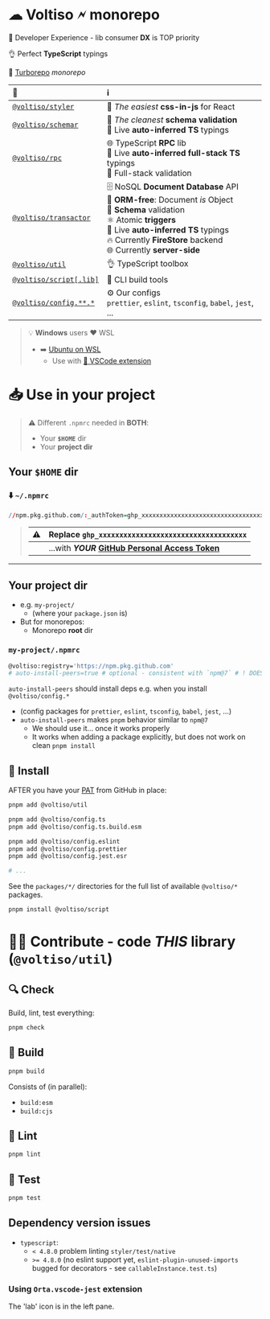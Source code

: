 # ☁ Voltiso 🗲 monorepo

🎢 Developer Experience - lib consumer **DX** is TOP priority

👌 Perfect **TypeScript** typings

🚀 [Turborepo](https://turborepo.org/) _monorepo_

| 📁                                                                                          | ℹ️                                                                                                                                                                                                                                             |
| :------------------------------------------------------------------------------------------ | :--------------------------------------------------------------------------------------------------------------------------------------------------------------------------------------------------------------------------------------------- |
| [`@voltiso/styler`](https://github.com/voltiso/voltiso/tree/master/packages/styler)         | 🦋 _The easiest_ **css-in-js** for React                                                                                                                                                                                                       |
| [`@voltiso/schemar`](https://github.com/voltiso/voltiso/tree/master/packages/schemar)       | 👮 _The cleanest_ **schema validation**<br>🚗 Live **auto-inferred TS** typings                                                                                                                                                                |
| [`@voltiso/rpc`](https://github.com/voltiso/voltiso/tree/master/packages/rpc)               | 🌐 TypeScript **RPC** lib<br>🚗 Live **auto-inferred full-stack TS** typings<br>👮 Full-stack validation                                                                                                                                       |
| [`@voltiso/transactor`](https://github.com/voltiso/voltiso/tree/master/packages/transactor) | 🗄️ NoSQL **Document Database** API<br>🟰 **ORM-free**: Document _is_ Object<br>👮 **Schema** validation<br>⚛️ Atomic **triggers**<br>🚗 Live **auto-inferred TS** typings<br>🔥 Currently **FireStore** backend<br>🌐 Currently **server-side** |
| [`@voltiso/util`](https://github.com/voltiso/voltiso/tree/master/packages/util)             | 👌 TypeScript toolbox                                                                                                                                                                                                                          |
| [`@voltiso/script[.lib]`](https://github.com/voltiso/voltiso/tree/master/packages/script)   | 🔨 CLI build tools                                                                                                                                                                                                                             |
| [`@voltiso/config.**.*`](https://github.com/voltiso/voltiso/tree/master/packages/config)    | ⚙️ Our configs<br> `prettier`, `eslint`, `tsconfig`, `babel`, `jest`, ...                                                                                                                                                                      |

> 💡 **Windows** users ❤️ WSL
>
> - ➡️ [Ubuntu on WSL](https://ubuntu.com/wsl)
>   - Use with
>     [🧩 VSCode extension](https://marketplace.visualstudio.com/items?itemName=ms-vscode-remote.remote-wsl)

# 📥 Use in your project

> ⚠️ Different `.npmrc` needed in **BOTH**:
>
> - Your **`$HOME`** dir
> - Your **project dir**

## Your **`$HOME`** dir

### ⬇️ `~/.npmrc`

```r
//npm.pkg.github.com/:_authToken=ghp_xxxxxxxxxxxxxxxxxxxxxxxxxxxxxxxxxxxx
```

> | ⚠️  | Replace `ghp_xxxxxxxxxxxxxxxxxxxxxxxxxxxxxxxxxxxx`                                                                                                                 |
> | --- | ------------------------------------------------------------------------------------------------------------------------------------------------------------------ |
> |     | ...with **_YOUR_ [GitHub Personal Access Token](https://docs.github.com/en/authentication/keeping-your-account-and-data-secure/creating-a-personal-access-token)** |

---

## Your **project dir**

- e.g. `my-project/`
  - (where your `package.json` is)
- But for monorepos:
  - Monorepo **root** dir

### `my-project/.npmrc`

```sh
@voltiso:registry='https://npm.pkg.github.com'
# auto-install-peers=true # optional - consistent with `npm@7` # ! DOES NOT WORK?
```

`auto-install-peers` should install deps e.g. when you install
`@voltiso/config.*`

- (config packages for `prettier`, `eslint`, `tsconfig`, `babel`, `jest`, ...)
- `auto-install-peers` makes `pnpm` behavior similar to `npm@7`
  - We should use it... once it works properly
  - It works when adding a package explicitly, but does not work on clean
    `pnpm install`

## 💾 Install

AFTER you have your
[PAT](https://docs.github.com/en/authentication/keeping-your-account-and-data-secure/creating-a-personal-access-token)
from GitHub in place:

```sh
pnpm add @voltiso/util

pnpm add @voltiso/config.ts
pnpm add @voltiso/config.ts.build.esm

pnpm add @voltiso/config.eslint
pnpm add @voltiso/config.prettier
pnpm add @voltiso/config.jest.esr

# ...
```

See the `packages/*/` directories for the full list of available `@voltiso/*`
packages.

```sh
pnpm install @voltiso/script
```

# 🧑‍🔬 Contribute - code _THIS_ library (`@voltiso/util`)

## 🔍 Check

Build, lint, test everything:

```sh
pnpm check
```

## 🚀 Build

```sh
pnpm build
```

Consists of (in parallel):

- `build:esm`
- `build:cjs`

## 🦋 Lint

```sh
pnpm lint
```

## 🧪 Test

```sh
pnpm test
```

## Dependency version issues

- `typescript`:
  - `< 4.8.0` problem linting `styler/test/native`
  - `>= 4.8.0` (no eslint support yet, `eslint-plugin-unused-imports` bugged for
    decorators - see `callableInstance.test.ts`)

### Using `Orta.vscode-jest` extension

The 'lab' icon is in the left pane.
